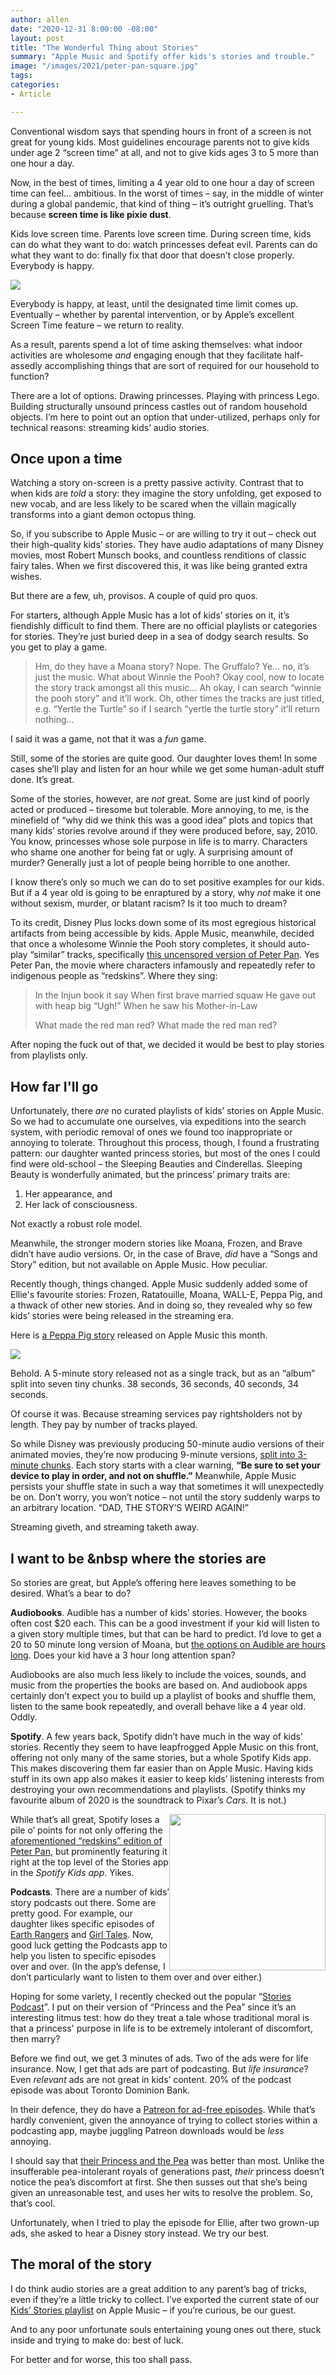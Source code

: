 ```yaml
---
author: allen
date: "2020-12-31 8:00:00 -08:00"
layout: post
title: "The Wonderful Thing about Stories"
summary: "Apple Music and Spotify offer kids's stories and trouble."
image: "/images/2021/peter-pan-square.jpg"
tags:
categories:
- Article

---
```


Conventional wisdom says that spending hours in front of a screen is not great for young kids. Most guidelines encourage parents not to give kids under age 2 “screen time” at all, and not to give kids ages 3 to 5 more than one hour a day.

Now, in the best of times, limiting a 4 year old to one hour a day of screen time can feel... ambitious. In the worst of times – say, in the middle of winter during a global pandemic, that kind of thing – it’s outright gruelling. That’s because **screen time is like pixie dust**.

Kids love screen time. Parents love screen time. During screen time, kids can do what they want to do: watch princesses defeat evil. Parents can do what they want to do: finally fix that door that doesn’t close properly. Everybody is happy.

<img src="/images/2021/hug.jpg">

Everybody is happy, at least, until the designated time limit comes up. Eventually – whether by parental intervention, or by Apple’s excellent Screen Time feature – we return to reality.

As a result, parents spend a lot of time asking themselves: what indoor activities are wholesome *and* engaging enough that they facilitate half-assedly accomplishing things that are sort of required for our household to function?

There are a lot of options. Drawing princesses. Playing with princess Lego. Building structurally unsound princess castles out of random household objects. I’m here to point out an option that under-utilized, perhaps only for technical reasons: streaming kids’ audio stories.

## Once upon a time
Watching a story on-screen is a pretty passive activity. Contrast that to when kids are *told* a story: they imagine the story unfolding, get exposed to new vocab, and are less likely to be scared when the villain magically transforms into a giant demon octopus thing.

So, if you subscribe to Apple Music – or are willing to try it out – check out their high-quality kids’ stories. They have audio adaptations of many Disney movies, most Robert Munsch books, and countless renditions of classic fairy tales. When we first discovered this, it was like being granted extra wishes.

But there are a few, uh, provisos. A couple of quid pro quos.

For starters, although Apple Music has a lot of kids’ stories on it, it’s fiendishly difficult to find them. There are no official playlists or categories for stories. They’re just buried deep in a sea of dodgy search results. So you get to play a game.

> Hm, do they have a Moana story? Nope. The Gruffalo? Ye… no, it’s just the music. What about Winnie the Pooh? Okay cool, now to locate the story track amongst all this music… Ah okay, I can search “winnie the pooh story” and it’ll work. Oh, other times the tracks are just titled, e.g. “Yertle the Turtle” so if I search “yertle the turtle story” it’ll return nothing...

I said it was a game, not that it was a *fun* game.

Still, some of the stories are quite good. Our daughter loves them! In some cases she’ll play and listen for an hour while we get some human-adult stuff done. It’s great.

Some of the stories, however, are *not* great. Some are just kind of poorly acted or produced – tiresome but tolerable. More annoying, to me, is the minefield of “why did we think this was a good idea” plots and topics that many kids’ stories revolve around if they were produced before, say, 2010. You know, princesses whose sole purpose in life is to marry. Characters who shame one another for being fat or ugly. A surprising amount of murder? Generally just a lot of people being horrible to one another.

I know there’s only so much we can do to set positive examples for our kids. But if a 4 year old is going to be enraptured by a story, why *not* make it one without sexism, murder, or blatant racism? Is it too much to dream?

To its credit, Disney Plus locks down some of its most egregious historical artifacts from being accessible by kids. Apple Music, meanwhile, decided that once a wholesome Winnie the Pooh story completes, it should auto-play “similar” tracks, specifically [this uncensored version of Peter Pan](https://music.apple.com/ca/album/peter-pan/1444070292?i=1444070295). Yes Peter Pan, the movie where characters infamously and repeatedly refer to indigenous people as “redskins”. Where they sing:

<blockquote>
In the Injun book it say
When first brave married squaw
He gave out with heap big “Ugh!”
When he saw his Mother-in-Law

What made the red man red?
What made the red man red?
</blockquote>

After noping the fuck out of that, we decided it would be best to play stories from playlists only.

## How far I'll go

Unfortunately, there *are* no curated playlists of kids’ stories on Apple Music. So we had to accumulate one ourselves, via expeditions into the search system, with periodic removal of ones we found too inappropriate or annoying to tolerate. Throughout this process, though, I found a frustrating pattern: our daughter wanted princess stories, but most of the ones I could find were old-school – the Sleeping Beauties and Cinderellas. Sleeping Beauty is wonderfully animated, but the princess’ primary traits are:

 1. Her appearance, and 
 2. Her lack of consciousness.
 
Not exactly a robust role model.

Meanwhile, the stronger modern stories like Moana, Frozen, and Brave didn’t have audio versions. Or, in the case of Brave, *did* have a “Songs and Story” edition, but not available on Apple Music. How peculiar.

Recently though, things changed. Apple Music suddenly added some of Ellie's favourite stories: Frozen, Ratatouille, Moana, WALL-E, Peppa Pig, and a thwack of other new stories. And in doing so, they revealed why so few kids’ stories were being released in the streaming era.

Here is [a Peppa Pig story](https://music.apple.com/ca/album/pirate-treasure/1542856018) released on Apple Music this month.

<img src="/images/2021/peppa-tracks.jpg">
 
Behold. A 5-minute story released not as a single track, but as an “album” split into seven tiny chunks. 38 seconds, 36 seconds, 40 seconds, 34 seconds.

Of course it was. Because streaming services pay rightsholders not by length. They pay by number of tracks played.

So while Disney was previously producing 50-minute audio versions of their animated movies, they’re now producing 9-minute versions, [split into 3-minute chunks](https://music.apple.com/ca/album/frozen-storyette-single/1533742959). Each story starts with a clear warning, **“Be sure to set your device to play in order, and not on shuffle.”** Meanwhile, Apple Music persists your shuffle state in such a way that sometimes it will unexpectedly be on. Don’t worry, you won’t notice – not until the story suddenly warps to an arbitrary location. “DAD, THE STORY’S WEIRD AGAIN!”

Streaming giveth, and streaming taketh away.

## I want to be &nbsp where the stories are
So stories are great, but Apple’s offering here leaves something to be desired. What’s a bear to do?

**Audiobooks**. Audible has a number of kids’ stories. However, the books often cost $20 each. This can be a good investment if your kid will listen to a given story multiple times, but that can be hard to predict. I’d love to get a 20 to 50 minute long version of Moana, but [the options on Audible are hours long](https://www.audible.ca/pd/Moana-Audiobook/B0722NRWV6?qid=1611440800&sr=1-1&ref=a_search_c3_lProduct_1_1&pf_rd_p=b278ed0a-c3b2-4491-808c-7cb2190a487c&pf_rd_r=E1NBJCZ2CD5B3ZAD5F0F). Does your kid have a 3 hour long attention span?

Audiobooks are also much less likely to include the voices, sounds, and music from the properties the books are based on. And audiobook apps certainly don’t expect you to build up a playlist of books and shuffle them, listen to the same book repeatedly, and overall behave like a 4 year old. Oddly.

**Spotify**. A few years back, Spotify didn’t have much in the way of kids’ stories. Recently they seem to have leapfrogged Apple Music on this front, offering not only many of the same stories, but a whole Spotify Kids app. This makes discovering them far easier than on Apple Music. Having kids stuff in its own app also makes it easier to keep kids’ listening interests from destroying your own recommendations and playlists. (Spotify thinks my favourite album of 2020 is the soundtrack to Pixar’s *Cars*. It is not.)

<img src="/images/2021/peter-pan.jpg" style="float:right; width: 250px"> While that’s all great, Spotify loses a pile o’ points for not only offering the [aforementioned “redskins” edition of Peter Pan](https://open.spotify.com/album/5PJQeTLrwSsIBBm1TY6mSg?si=DSuwDeQVQBKyrx2mqJzB4w), but prominently featuring it right at the top level of the Stories app in the *Spotify Kids app*. Yikes.

**Podcasts**. There are a number of kids’ story podcasts out there. Some are pretty good. For example, our daughter likes specific episodes of [Earth Rangers](https://podcasts.apple.com/ca/podcast/earth-rangers/id1408102830) and [Girl Tales](https://podcasts.apple.com/ca/podcast/girl-tales/id1269253764). Now, good luck getting the Podcasts app to help you listen to specific episodes over and over. (In the app’s defense, I don’t particularly want to listen to them over and over either.)

Hoping for some variety, I recently checked out the popular “[Stories Podcast](https://podcasts.apple.com/ca/podcast/stories-podcast-a-bedtime-show-for-kids-of-all-ages/id948976028)”. I put on their version of “Princess and the Pea” since it’s an interesting litmus test: how do they treat a tale whose traditional moral is that a princess' purpose in life is to be extremely intolerant of discomfort, then marry?

Before we find out, we get 3 minutes of ads. Two of the ads were for life insurance. Now, I get that ads are part of podcasting. But *life insurance*? Even *relevant* ads are not great in kids’ content. 20% of the podcast episode was about Toronto Dominion Bank.

In their defence, they do have a [Patreon for ad-free episodes](https://www.patreon.com/stories). While that’s hardly convenient, given the annoyance of trying to collect stories within a podcasting app, maybe juggling Patreon downloads would be *less* annoying.

I should say that [their Princess and the Pea](https://podcasts.apple.com/ca/podcast/the-princess-and-the-pea/id948976028?i=1000376078880) was better than most. Unlike the insufferable pea-intolerant royals of generations past, *their* princess doesn’t notice the pea’s discomfort at first. She then susses out that she’s being given an unreasonable test, and uses her wits to resolve the problem. So, that’s cool.

Unfortunately, when I tried to play the episode for Ellie, after two grown-up ads, she asked to hear a Disney story instead. We try our best.

## The moral of the story
I do think audio stories are a great addition to any parent’s bag of tricks, even if they’re a little tricky to collect. I’ve exported the current state of our [‎Kids’ Stories playlist](https://music.apple.com/ca/playlist/kids-stories/pl.u-GGYRi81vXy) on Apple Music – if you’re curious, be our guest.

And to any poor unfortunate souls entertaining young ones out there, stuck inside and trying to make do: best of luck.

For better and for worse, this too shall pass.